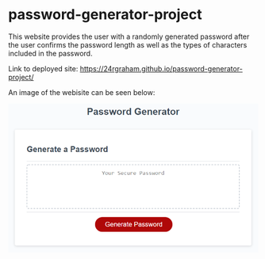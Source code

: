 # password-generator-project
This website provides the user with a randomly generated password after the user confirms the password length as well as the types of characters included in the password.

Link to deployed site: https://24rgraham.github.io/password-generator-project/

An image of the webisite can be seen below:

![The Password Generator application displays a red button to "Generate Password".](./Assets/03-javascript-homework-demo.png)